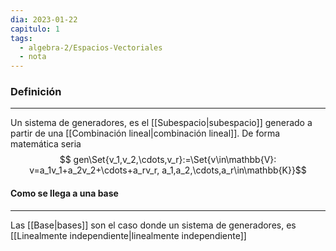 ```yaml
---
dia: 2023-01-22
capitulo: 1
tags:
  - algebra-2/Espacios-Vectoriales
  - nota
---
```

### Definición
---
Un sistema de generadores, es el [[Subespacio|subespacio]] generado a partir de una [[Combinación lineal|combinación lineal]]. De forma matemática seria
$$ gen\Set{v_1,v_2,\cdots,v_r}:=\Set{v\in\mathbb{V}: v=a_1v_1+a_2v_2+\cdots+a_rv_r, a_1,a_2,\cdots,a_r\in\mathbb{K}}$$

#### Como se llega a una base
---
Las [[Base|bases]] son el caso donde un sistema de generadores, es [[Linealmente independiente|linealmente independiente]]